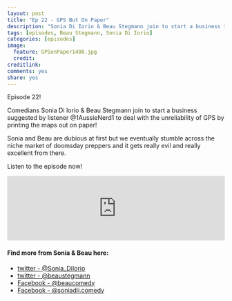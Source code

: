 ```yaml
---
layout: post
title: "Ep 22 - GPS But On Paper"
description: "Sonia Di Iorio & Beau Stegmann join to start a business thought up by @1AussieNerd1 on twitter"
tags: [episodes, Beau Stegmann, Sonia Di Iorio]
categories: [episodes]
image:
  feature: GPSonPaper1400.jpg
  credit: 
creditlink:
comments: yes
share: yes
---
```


Episode 22!

Comedians Sonia Di Iorio & Beau Stegmann join to start a business suggested by listener @1AussieNerd1 to deal with the unreliability of GPS by printing the maps out on paper!

Sonia and Beau are dubious at first but we eventually stumble across the niche market of doomsday preppers and it gets really evil and really excellent from there.

Listen to the episode now!

<iframe src="https://www.omnycontent.com/w/player/?orgId=f74cc2ac-5cea-4914-99d8-a67c008ca26e&programId=df7f3c35-9d13-4dc2-baa6-a67c008d8993&clipId=6f78bb77-1455-407b-a109-a6e00010cd3c" width="100%" height="150px" frameborder="0"></iframe>

#### Find more from Sonia & Beau here:

+ [twitter - @Sonia_DiIorio](https://twitter.com/Sonia_DiIorio)
+ [twitter - @beaustegmann](https://twitter.com/beaustegmann)
+ [Facebook - @beaucomedy](https://www.facebook.com/beaucomedy/)
+ [Facebook - @soniadii.comedy](https://www.facebook.com/soniadii.comedy/)
